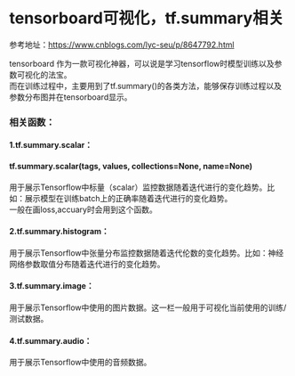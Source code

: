 # tensorboard可视化，tf.summary相关
参考地址：https://www.cnblogs.com/lyc-seu/p/8647792.html <br>

tensorboard 作为一款可视化神器，可以说是学习tensorflow时模型训练以及参数可视化的法宝。<br>
而在训练过程中，主要用到了tf.summary()的各类方法，能够保存训练过程以及参数分布图并在tensorboard显示。<br>

### 相关函数：
#### 1.tf.summary.scalar：
#### tf.summary.scalar(tags, values, collections=None, name=None)
用于展示Tensorflow中标量（scalar）监控数据随着迭代进行的变化趋势。比如：展示模型在训练batch上的正确率随着迭代进行的变化趋势。<br>
一般在画loss,accuary时会用到这个函数。

#### 2.tf.summary.histogram：
用于展示Tensorflow中张量分布监控数据随着迭代伦数的变化趋势。比如：神经网络参数取值分布随着迭代进行的变化趋势。

#### 3.tf.summary.image：
用于展示Tensorflow中使用的图片数据。这一栏一般用于可视化当前使用的训练/测试数据。

#### 4.tf.summary.audio：
用于展示Tensorflow中使用的音频数据。

